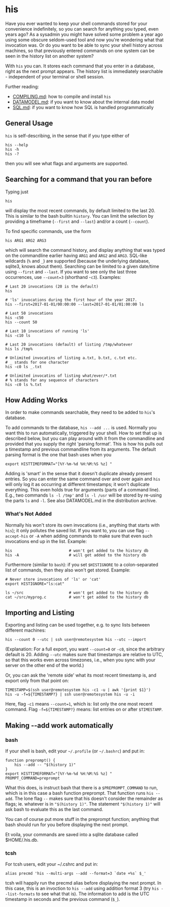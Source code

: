# his

Have you ever wanted to keep your shell commands stored for your convenience
indefinitely, so you can search for anything you typed, even years ago? As a
sysadmin you might have solved some problem a year ago using some obscure
seldom-used tool and now you're wondering what that invocation was. Or do you
want to be able to sync your shell history across machines, so that previously
entered commands on one system can be seen in the history list on another
system?

With `his` you can. It stores each command that you enter in a database, right
as the next prompt appears. The history list is immediately searchable -
independent of your terminal or shell session.

Further reading:

*  [COMPILING.md](COMPILING.md): how to compile and install `his`
*  [DATAMODEL.md](DATAMODEL.md): if you want to know about the internal data
   model
*  [SQL.md](SQL.md): if you want to know how SQL is handled programmatically

## General Usage

`his` is self-describing, in the sense that if you type either of

```shell
his --help
his -h
his -?
```

then you will see what flags and arguments are supported.

## Searching for a command that you ran before

Typing just

```shell
his
```

will display the most recent commands, by default limited to the last 20. This
is similar to the bash builtin `history`. You can limit the selection by
providing a timeframe (`--first` and `--last`) and/or a count (`--count`).

To find specific commands, use the form

```shell
his ARG1 ARG2 ARG3
```

which will search the command history, and display anything that was typed
on the commandline earlier having `ARG1` and `ARG2` and `ARG3`. SQL-like
wildcards (`%` and `_`) are supported (because the underlying database,
sqlite3, knows about them). Searching can be limited to a given date/time
using `--first` and `--last`. If you want to see only the last three
occurrences, use `--count=3` (shorthand -`c3`). Examples:

```shell
# Last 20 invocations (20 is the default)
his

# 'ls' invocations during the first hour of the year 2017.
his --first=2017-01-01/00:00:00 --last=2017-01-01/01:00:00 ls

# Last 50 invocations
his -c50
his --count 50

# Last 10 invocations of running 'ls'
his -c10 ls

# Last 20 invocations (default) of listing /tmp/whatever
his ls /tmp%

# Unlimited invocatins of listing a.txt, b.txt, c.txt etc.
# _ stands for one character
his -c0 ls _.txt

# Unlimited invocatins of listing what/ever/*.txt
# % stands for any sequence of characters
his -c0 ls %.txt
```

## How Adding Works

In order to make commands searchable, they need to be added to `his`'s database.

To add commands to the database, `his --add ...` is used. Normally you want
this to run automatically, triggered by your shell. How to set that up is
described below, but you can play around with it from the commandline and
provided that you supply the right 'parsing format'. This is how his pulls out
a timestamp and previous commandline from its arguments. The default parsing
format is the one that bash uses when you

```shell
export HISTTIMEFORMAT="[%Y-%m-%d %H:%M:%S %z] "
```

Adding is 'smart' in the sense that it doesn't duplicate already present
entries. So you can enter the same command over and over again and `his` will
only log it as occurring at different timestamps; it won't duplicate
everything. This even holds true for arguments (parts of a command line). E.g.,
two commands `ls -l /tmp'` and `ls -l /usr` will be stored by re-using the
parts `ls` and `-l`. See also DATAMODEL.md in the distribution archive.

### What's Not Added

Normally his won't store its own invocations (i.e., anything that starts with
`his`); it only pollutes the saved list. If you want to, you can use flag
`--accept-his` or `-A` when adding commands to make sure that even such
invocations end up in the list. Example:

```shell
his                         # won't get added to the history db
his -A                      # will get added to the history db
```

Furthermore (similar to `bash`): if you set `$HISTIGNORE` to a colon-separated
list of commands, then they also won't get stored. Example:

```shell
# Never store invocations of 'ls' or 'cat'
export HISTIGNORE="ls:cat"

ls ~/src                    # won't get added to the history db
cat ~/src/myprog.c          # won't get added to the history db
```

## Importing and Listing

Exporting and listing can be used together, e.g. to sync lists between
different machines:

```shell
his --count 0 --utc | ssh user@remotesystem his --utc --import
```

(Explanation: For a full export, you want `--count=0` or `-c0`, since the
arbitrary default is 20. Adding `--utc` makes sure that timestamps are relative
to UTC, so that this works even across timezones, i.e., when you sync with your
server on the other end of the world.)

Or, you can ask the 'remote side' what its most recent timestamp is, and
export only from that point on:

```shell
TIMESTAMP=$(ssh user@remotesystem his -c1 -u | awk '{print $1}')
his -u -f=${TIMESTAMP?} | ssh user@remotesystem his -u -i
```

Here, flag `-c1` means `--count=1`, which is: list only the one most recent
command. Flag `-f=${TIMESTAMP?}` means: list entries on or after `$TIMESTAMP`.

## Making --add work automatically

### bash

If your shell is bash, edit your `~/.profile` (or `~/.bashrc`) and put in:

```shell
function preprompt() {
    his --add -- "$(history 1)"
}
export HISTTIMEFORMAT="[%Y-%m-%d %H:%M:%S %z] "
PROMPT_COMMAND=preprompt
```

What this does, is instruct bash that there is a `$PREPROMPT_COMMAND` to run,
which is in this case a bash function preprompt. That function runs `his
--add`. The lone flag `--` makes sure that his doesn't consider the remainder
as flags; ie. whatever is in `"$(history 1)"`. The statement `"$(history 1)"`
will ask bash to evaluate this as the last command.

You can of course put more stuff in the preprompt function; anything
that bash should run for you before displaying the next prompt.

Et voila, your commands are saved into a sqlite database called
$HOME/.his.db.

### tcsh

For tcsh users, edit your ~/.cshrc and put in:

```shell
alias precmd 'his --multi-args --add --format=3 `date +%s` $_'
```

tcsh will happily run the precmd alias before displaying the next prompt.
In this case, this is an invoction to `his --add` using addition format 3
(try `his --list-formats` to see what that is). The information to add is
the UTC timestamp in seconds and the previous command (`$_`).

